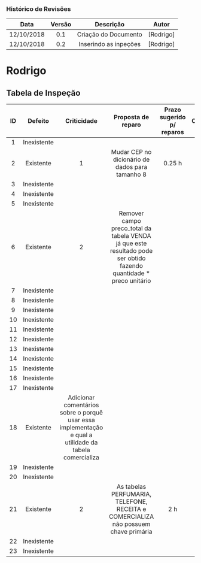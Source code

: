 [Rodrigo Oliveira]: https://github.com/rodrigocam

### Histórico de Revisões

| Data       | Versão | Descrição            |         Autor             |
|:----------:|:------:|:--------------------:|:-------------------------:|
| 12/10/2018 | 0.1 | Criação do Documento | [Rodrigo] |
| 12/10/2018 | 0.2 | Inserindo as inpeções | [Rodrigo] |


# Rodrigo
## Tabela de Inspeção

| ID| Defeito | Criticidade | Proposta de reparo | Prazo sugerido p/ reparos | Observações |
|:-:|:-------:|:-----------:|:------------------:|:-------------------------:|:-----------:|
| 1 | Inexistente | | | | |
| 2 | Existente | 1 | Mudar CEP no dicionário de dados para tamanho 8 | 0.25 h | |
| 3 | Inexistente | | | | |
| 4 | Inexistente | | | | |
| 5 | Inexistente | | | | |
| 6 | Existente | 2 | Remover campo preco_total da tabela VENDA já que este resultado pode ser obtido fazendo quantidade * preco unitário |
| 7 | Inexistente | | | | |
| 8 | Inexistente | | | | |
| 9 | Inexistente | | | | |
| 10 | Inexistente | | | | |
| 11 | Inexistente | | | | |
| 12 | Inexistente | | | | |
| 13 | Inexistente | | | | |
| 14 | Inexistente | | | | |
| 15 | Inexistente | | | | |
| 16 | Inexistente | | | | |
| 17 | Inexistente | | | | |
| 18 | Existente | Adicionar comentários sobre o porquê usar essa implementação e qual a utilidade da tabela comercializa | | | |
| 19 | Inexistente | | | | |
| 20 | Inexistente | | | | |
| 21 | Existente | 2 | As tabelas PERFUMARIA, TELEFONE, RECEITA e COMERCIALIZA não possuem chave primária | 2 h | |
| 22 | Inexistente | | | | |
| 23 | Inexistente | | | | |


